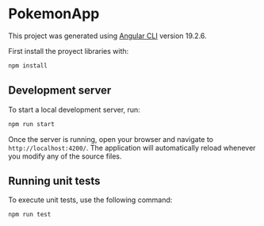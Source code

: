 # PokemonApp

This project was generated using [Angular CLI](https://github.com/angular/angular-cli) version 19.2.6.

First install the proyect libraries with:

```bash
npm install
```

## Development server

To start a local development server, run:

```bash
npm run start
```

Once the server is running, open your browser and navigate to `http://localhost:4200/`. The application will automatically reload whenever you modify any of the source files.

## Running unit tests

To execute unit tests, use the following command:

```bash
npm run test
```
